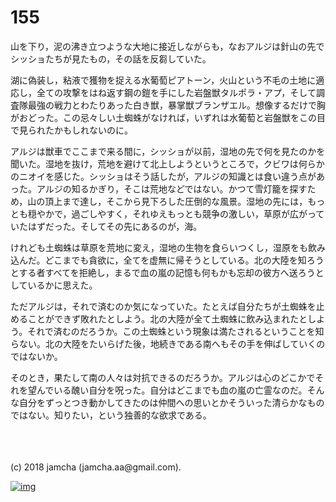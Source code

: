 # 155

山を下り，泥の沸き立つような大地に接近しながらも，なおアルジは針山の先でシッショたちが見たもの，その話を反芻していた。  

湖に偽装し，粘液で獲物を捉える水葡萄ピアトーン，火山という不毛の土地に適応し，全ての攻撃をはね返す鋼の鎧を手にした岩盤獣タルポラ・アプ，そして調査隊最強の戦力とわたりあった白き獣，暴掌獣ブランザエル。想像するだけで胸がおどった。この忌々しい土蜘蛛がなければ，いずれは水葡萄と岩盤獣をこの目で見られたかもしれないのに。  

アルジは獣車でここまで来る間に，シッショが以前，湿地の先で何を見たのかを聞いた。湿地を抜け，荒地を避けて北上しようというところで，クビワは何らかのニオイを感じた。シッショはそう話したが，アルジの知識とは食い違う点があった。アルジの知るかぎり，そこは荒地などではない。かつて雪灯籠を探すため，山の頂上まで達し，そこから見下ろした圧倒的な風景。湿地の先には，もっとも穏やかで，過ごしやすく，それゆえもっとも競争の激しい，草原が広がっていたはずだった。そしてその先にあるのが，海。  

けれども土蜘蛛は草原を荒地に変え，湿地の生物を食らいつくし，湿原をも飲み込んだ。どこまでも貪欲に，全てを虚無に帰そうとしている。北の大陸を知ろうとする者すべてを拒絶し，まるで血の嵐の記憶も何もかも忘却の彼方へ送ろうとしているかに思えた。  

ただアルジは，それで済むのか気になっていた。たとえば自分たちが土蜘蛛を止めることができず敗れたとしよう。北の大陸が全て土蜘蛛に飲み込まれたとしよう。それで済むのだろうか。この土蜘蛛という現象は満たされるということを知らない。北の大陸をたいらげた後，地続きである南へもその手を伸ばしていくのではないか。  

そのとき，果たして南の人々は対抗できるのだろうか。アルジは心のどこかでそれを望んでいる醜い自分を呪った。自分はどこまでも血の嵐の亡霊なのだ。そんな自分をずっとつき動かしてきたのは仲間への思いとかそういった清らかなものではない。知りたい，という独善的な欲求である。  

<br>  

<br>  
<br>  
(c) 2018 jamcha (jamcha.aa@gmail.com).  

[![img](http://i.creativecommons.org/l/by-nc-sa/4.0/88x31.png)](http://creativecommons.org/licenses/by-nc-sa/4.0/deed)
